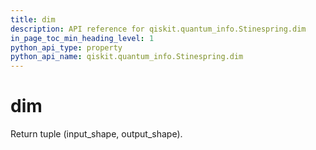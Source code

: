 ```yaml
---
title: dim
description: API reference for qiskit.quantum_info.Stinespring.dim
in_page_toc_min_heading_level: 1
python_api_type: property
python_api_name: qiskit.quantum_info.Stinespring.dim
---
```


# dim

Return tuple (input\_shape, output\_shape).

